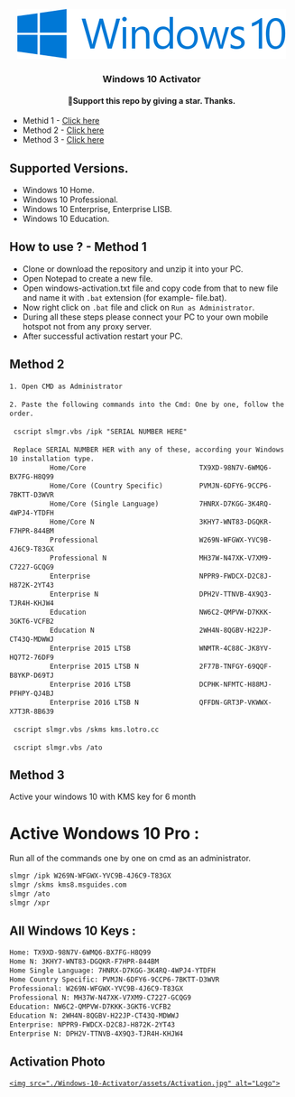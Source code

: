 <p align="center">
  <a href="https://github.com/dasiboyz/">
    <img src="./Windows-10-Activator/assets/Windows_10_Logo.png" alt="Logo">
  </a>

  <h3 align="center">Windows 10 Activator</h3>
  <h4 align="center">💖Support this repo by giving a star. Thanks.</h4>
  
- Methid 1 - [Click here](https://github.com/dasiboyz/Windows-10-Activation/blob/Coad/README.md)
- Method 2 - [Click here](https://github.com/dasiboyz/Windows-10-Activation/tree/Coad/Windows-10-Activator/method-2/README.md)
- Method 3 - [Click here](https://github.com/dasiboyz/Windows-10-Activation/blob/Coad/Windows-10-Activator/method-3/README.md)

## Supported Versions.
- Windows 10 Home.
- Windows 10 Professional.
- Windows 10 Enterprise, Enterprise LISB.
- Windows 10 Education.

## How to use ? - Method 1
- Clone or download the repository and unzip it into your PC.
- Open Notepad to create a new file.
- Open windows-activation.txt file and copy code from that to new file and name it with `.bat` extension (for example- file.bat).
- Now right click on `.bat` file and click on `Run as Administrator`.
- During all these steps please connect your PC to your own mobile hotspot not from any proxy server.
- After successful activation restart your PC.

## Method 2

``` 
1. Open CMD as Administrator

2. Paste the following commands into the Cmd: One by one, follow the order.

 cscript slmgr.vbs /ipk "SERIAL NUMBER HERE"
 
 Replace SERIAL NUMBER HER with any of these, according your Windows 10 installation type.
          Home/Core                            TX9XD-98N7V-6WMQ6-BX7FG-H8Q99        
          Home/Core (Country Specific)         PVMJN-6DFY6-9CCP6-7BKTT-D3WVR  
          Home/Core (Single Language)          7HNRX-D7KGG-3K4RQ-4WPJ4-YTDFH  
          Home/Core N                          3KHY7-WNT83-DGQKR-F7HPR-844BM 
          Professional                         W269N-WFGWX-YVC9B-4J6C9-T83GX 
          Professional N                       MH37W-N47XK-V7XM9-C7227-GCQG9 
          Enterprise                           NPPR9-FWDCX-D2C8J-H872K-2YT43 
          Enterprise N                         DPH2V-TTNVB-4X9Q3-TJR4H-KHJW4 
          Education                            NW6C2-QMPVW-D7KKK-3GKT6-VCFB2 
          Education N                          2WH4N-8QGBV-H22JP-CT43Q-MDWWJ 
          Enterprise 2015 LTSB                 WNMTR-4C88C-JK8YV-HQ7T2-76DF9
          Enterprise 2015 LTSB N               2F77B-TNFGY-69QQF-B8YKP-D69TJ 
          Enterprise 2016 LTSB                 DCPHK-NFMTC-H88MJ-PFHPY-QJ4BJ  
          Enterprise 2016 LTSB N               QFFDN-GRT3P-VKWWX-X7T3R-8B639
 
 cscript slmgr.vbs /skms kms.lotro.cc
 
 cscript slmgr.vbs /ato
 ```

## Method 3
Active your windows 10 with KMS key for 6 month

# Active Wondows 10 Pro :

Run all of the commands one by one on cmd as an administrator.

```
slmgr /ipk W269N-WFGWX-YVC9B-4J6C9-T83GX
slmgr /skms kms8.msguides.com
slmgr /ato
slmgr /xpr
```
## All Windows 10 Keys :

```
Home: TX9XD-98N7V-6WMQ6-BX7FG-H8Q99
Home N: 3KHY7-WNT83-DGQKR-F7HPR-844BM
Home Single Language: 7HNRX-D7KGG-3K4RQ-4WPJ4-YTDFH
Home Country Specific: PVMJN-6DFY6-9CCP6-7BKTT-D3WVR
Professional: W269N-WFGWX-YVC9B-4J6C9-T83GX
Professional N: MH37W-N47XK-V7XM9-C7227-GCQG9
Education: NW6C2-QMPVW-D7KKK-3GKT6-VCFB2
Education N: 2WH4N-8QGBV-H22JP-CT43Q-MDWWJ
Enterprise: NPPR9-FWDCX-D2C8J-H872K-2YT43
Enterprise N: DPH2V-TTNVB-4X9Q3-TJR4H-KHJW4
```


## Activation Photo
<a href="https://github.com/dasiboyz/">
  
    <img src="./Windows-10-Activator/assets/Activation.jpg" alt="Logo">
  </a>
